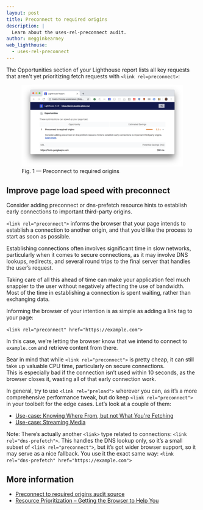 ```yaml
---
layout: post
title: Preconnect to required origins
description: |
  Learn about the uses-rel-preconnect audit.
author: megginkearney
web_lighthouse:
  - uses-rel-preconnect
---
```


The Opportunities section of your Lighthouse report lists all key requests
that aren't yet prioritizing fetch requests with `<link rel=preconnect>`:

<figure class="w-figure">
  <img class="w-screenshot w-screenshot--filled" src="uses-rel-preconnect.png" alt="Preconnect to required origins">
  <figcaption class="w-figcaption">
    Fig. 1 — Preconnect to required origins
  </figcaption>
</figure>

## Improve page load speed with preconnect

Consider adding preconnect or dns-prefetch resource hints
to establish early connections to important third-party origins.

`<link rel="preconnect">` informs the browser that your page intends
to establish a connection to another origin,
and that you’d like the process to start as soon as possible.

Establishing connections often involves significant time in slow networks,
particularly when it comes to secure connections, as it may involve DNS lookups,
redirects, and several round trips to the final server that handles the user’s request.

Taking care of all this ahead of time can make your application feel much snappier
to the user without negatively affecting the use of bandwidth.
Most of the time in establishing a connection is spent waiting, rather than exchanging data.

Informing the browser of your intention is as simple as adding a link tag to your page:

`<link rel="preconnect" href="https://example.com">`

In this case, we’re letting the browser know that we intend
to connect to `example.com` and retrieve content from there.

Bear in mind that while `<link rel="preconnect">` is pretty cheap,
it can still take up valuable CPU time, particularly on secure connections.\
This is especially bad if the connection isn’t used within 10 seconds,
as the browser closes it, wasting all of that early connection work.

In general,
try to use `<link rel="preload">` wherever you can,
as it’s a more comprehensive performance tweak,
but do keep `<link rel="preconnect">` in your toolbelt for the edge cases. Let’s look at a couple of them:

- [Use-case: Knowing Where From, but not What You're Fetching](https://developers.google.com/web/fundamentals/performance/resource-prioritization#use-case_knowing_where_from_but_not_what_youre_fetching)
- [Use-case: Streaming Media](https://developers.google.com/web/fundamentals/performance/resource-prioritization#use-case_knowing_where_from_but_not_what_youre_fetching)

Note: There’s actually another `<link>` type related to connections:
`<link rel="dns-prefetch">`.
This handles the DNS lookup only,
so it’s a small subset of `<link rel="preconnect">`,
but it’s got wider browser support, so it may serve as a nice fallback.
You use it the exact same way: `<link rel="dns-prefetch" href="https://example.com">`

## More information

- [Preconnect to required origins audit source](https://github.com/GoogleChrome/lighthouse/blob/master/lighthouse-core/audits/uses-rel-preconnect.js)
- [Resource Prioritization – Getting the Browser to Help You](https://developers.google.com/web/fundamentals/performance/resource-prioritization#preconnect)